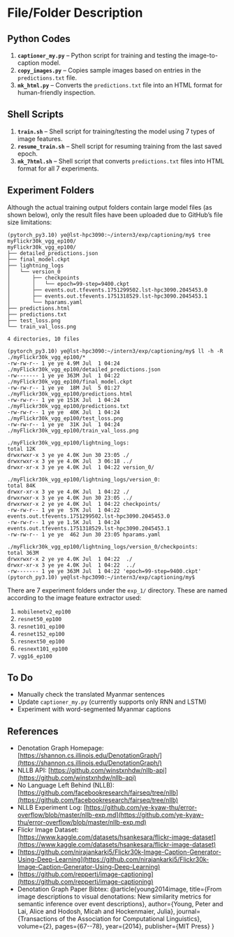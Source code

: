 # File/Folder Description

## Python Codes

1. **`captioner_my.py`** – Python script for training and testing the image-to-caption model.  
2. **`copy_images.py`** – Copies sample images based on entries in the `predictions.txt` file.  
3. **`mk_html.py`** – Converts the `predictions.txt` file into an HTML format for human-friendly inspection.

## Shell Scripts

1. **`train.sh`** – Shell script for training/testing the model using 7 types of image features.  
2. **`resume_train.sh`** – Shell script for resuming training from the last saved epoch.  
3. **`mk_7html.sh`** – Shell script that converts `predictions.txt` files into HTML format for all 7 experiments.

## Experiment Folders

Although the actual training output folders contain large model files (as shown below), only the result files have been uploaded due to GitHub’s file size limitations:

```
(pytorch_py3.10) ye@lst-hpc3090:~/intern3/exp/captioning/my$ tree myFlickr30k_vgg_ep100/
myFlickr30k_vgg_ep100/
├── detailed_predictions.json
├── final_model.ckpt
├── lightning_logs
│   └── version_0
│       ├── checkpoints
│       │   └── epoch=99-step=9400.ckpt
│       ├── events.out.tfevents.1751299502.lst-hpc3090.2045453.0
│       ├── events.out.tfevents.1751318529.lst-hpc3090.2045453.1
│       └── hparams.yaml
├── predictions.html
├── predictions.txt
├── test_loss.png
└── train_val_loss.png

4 directories, 10 files
```

```
(pytorch_py3.10) ye@lst-hpc3090:~/intern3/exp/captioning/my$ ll -h -R ./myFlickr30k_vgg_ep100/*
-rw-rw-r-- 1 ye ye 4.9M Jul  1 04:24 ./myFlickr30k_vgg_ep100/detailed_predictions.json
-rw------- 1 ye ye 363M Jul  1 04:22 ./myFlickr30k_vgg_ep100/final_model.ckpt
-rw-rw-r-- 1 ye ye  18M Jul  5 01:27 ./myFlickr30k_vgg_ep100/predictions.html
-rw-rw-r-- 1 ye ye 151K Jul  1 04:24 ./myFlickr30k_vgg_ep100/predictions.txt
-rw-rw-r-- 1 ye ye  40K Jul  1 04:24 ./myFlickr30k_vgg_ep100/test_loss.png
-rw-rw-r-- 1 ye ye  31K Jul  1 04:24 ./myFlickr30k_vgg_ep100/train_val_loss.png

./myFlickr30k_vgg_ep100/lightning_logs:
total 12K
drwxrwxr-x 3 ye ye 4.0K Jun 30 23:05 ./
drwxrwxr-x 3 ye ye 4.0K Jul  3 06:18 ../
drwxr-xr-x 3 ye ye 4.0K Jul  1 04:22 version_0/

./myFlickr30k_vgg_ep100/lightning_logs/version_0:
total 84K
drwxr-xr-x 3 ye ye 4.0K Jul  1 04:22 ./
drwxrwxr-x 3 ye ye 4.0K Jun 30 23:05 ../
drwxrwxr-x 2 ye ye 4.0K Jul  1 04:22 checkpoints/
-rw-rw-r-- 1 ye ye  57K Jul  1 04:22 events.out.tfevents.1751299502.lst-hpc3090.2045453.0
-rw-rw-r-- 1 ye ye 1.5K Jul  1 04:24 events.out.tfevents.1751318529.lst-hpc3090.2045453.1
-rw-rw-r-- 1 ye ye  462 Jun 30 23:05 hparams.yaml

./myFlickr30k_vgg_ep100/lightning_logs/version_0/checkpoints:
total 363M
drwxrwxr-x 2 ye ye 4.0K Jul  1 04:22  ./
drwxr-xr-x 3 ye ye 4.0K Jul  1 04:22  ../
-rw------- 1 ye ye 363M Jul  1 04:22 'epoch=99-step=9400.ckpt'
(pytorch_py3.10) ye@lst-hpc3090:~/intern3/exp/captioning/my$
```

There are 7 experiment folders under the `exp_1/` directory. These are named according to the image feature extractor used:

1. `mobilenetv2_ep100`  
2. `resnet50_ep100`  
3. `resnet101_ep100`  
4. `resnet152_ep100`  
5. `resnext50_ep100`  
6. `resnext101_ep100`  
7. `vgg16_ep100`

## To Do

- Manually check the translated Myanmar sentences  
- Update `captioner_my.py` (currently supports only RNN and LSTM)  
- Experiment with word-segmented Myanmar captions  

## References

- Denotation Graph Homepage: [https://shannon.cs.illinois.edu/DenotationGraph/](https://shannon.cs.illinois.edu/DenotationGraph/)
- NLLB API: [https://github.com/winstxnhdw/nllb-api](https://github.com/winstxnhdw/nllb-api)
- No Language Left Behind (NLLB): [https://github.com/facebookresearch/fairseq/tree/nllb](https://github.com/facebookresearch/fairseq/tree/nllb)
- NLLB Experiment Log: [https://github.com/ye-kyaw-thu/error-overflow/blob/master/nllb-exp.md](https://github.com/ye-kyaw-thu/error-overflow/blob/master/nllb-exp.md)
- Flickr Image Dataset: [https://www.kaggle.com/datasets/hsankesara/flickr-image-dataset](https://www.kaggle.com/datasets/hsankesara/flickr-image-dataset)
- [https://github.com/nirajankarki5/Flickr30k-Image-Caption-Generator-Using-Deep-Learning](https://github.com/nirajankarki5/Flickr30k-Image-Caption-Generator-Using-Deep-Learning)
- [https://github.com/reppertj/image-captioning](https://github.com/reppertj/image-captioning)
- Denotation Graph Paper Bibtex:
  @article{young2014image,
  title={From image descriptions to visual denotations: New similarity metrics for semantic inference over event descriptions},
  author={Young, Peter and Lai, Alice and Hodosh, Micah and Hockenmaier, Julia},
  journal={Transactions of the Association for Computational Linguistics},
  volume={2},
  pages={67--78},
  year={2014},
  publisher={MIT Press}
}

